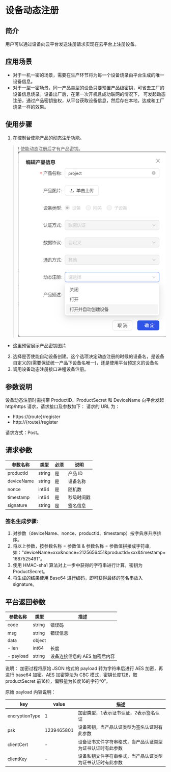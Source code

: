 # 设备动态注册

## 简介
用户可以通过设备向云平台发送注册请求实现在云平台上注册设备。

## 应用场景
- 对于一机一密的场景，需要在生产环节将为每一个设备烧录由平台生成的唯一设备信息。
- 对于一型一密场景，同一产品类型的设备只要预置产品级密钥，可省去工厂的设备信息烧录。设备出厂后，在第一次开机且成功联网的情况下，
  可发起动态注册，通过产品密钥鉴权，从平台获取设备信息，然后存在本地，达成和工厂烧录一样的效果。

## 使用步骤
1. 在控制台使能产品的动态注册功能。
>!  使能动态注册后才有产品密钥。
![](../assets/apply/动态注册1.png)
- 这里预留展示产品密钥图片
2. 选择是否使能自动设备创建。这个选项决定动态注册的时候的设备名，是设备自定义的(需要保证统一产品下设备名唯一)，还是使用平台预定义的设备名
3. 调用设备动态注册接口进程设备注册。

## 参数说明
设备动态注册时需携带 ProductID、ProductSecret 和 DeviceName 向平台发起 http/https 请求，请求接口及参数如下：
请求的 URL 为：
- https://{route}/register
- http://{route}/register

请求方式：Post。

## 请求参数

| 参数名称        | 类型      | 必须  | 说明        |
|-------------|---------|-----|-----------|
| productId   | string  | 是   | 产品 ID     |
| deviceName  | string  | 是   | 设备名称      |
| nonce       | int64   | 是   | 随机数       |
| timestamp   | int64   | 是   | 秒级时间戳     |
| signature   | string  | 是   | 签名信息      |

### 签名生成步骤:
1. 对参数（deviceName、nonce、productId、timestamp）按字典序升序排序。
2. 将以上参数，按参数名称 = 参数值 & 参数名称 = 参数值拼接成字符串, 如："deviceName=xxx&nonce=2125656451&productId=xxx&timestamp=1687525491"。
3. 使用 HMAC-sha1 算法对上一步中获得的字符串进行计算，密钥为 ProductSecret。
4. 将生成的结果使用 Base64 进行编码，即可获得最终的签名串放入 signature。

## 平台返回参数

| 参数名称      | 类型         | 描述                |
|-----------|------------|-------------------|
| code      | string     | 错误码               |
| msg       | string     | 错误信息              |
| data      | object     |                   |
| - len     | int64      | 长度                |
| - payload | string     | 设备连接信息的 AES 加密后内容 |

说明：
加密过程将原始 JSON 格式的 payload 转为字符串后进行 AES 加密，再进行 base64 加密。AES 加密算法为 CBC 模式，密钥长度128，取 productSecret 前16位，偏移量为长度16的字符“0”。

原始 payload 内容说明：

| key            | value      | 描述                                     |
|----------------|------------|----------------------------------------|
| encryptionType | 1          | 加密类型，1表示证书认证，2表示签名认证                   |
| psk            | 1239465801 | 设备密钥，当产品认证类型为签名认证时有此参数                 |
| clientCert     | -          | 设备证书文件字符串格式，当产品认证类型为证书认证时有此参数          |
| clientKey      | -          | 设备私钥文件字符串格式，当产品认证类型为证书认证时有此参数          |
